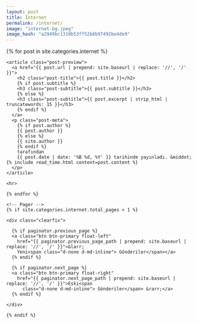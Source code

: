 ```yaml
---
layout: post
title: İnternet
permalink: /internet/
image: "internet-bg.jpeg"
image_hash: "a2949bc1310b53ff52b8b97492be4de9"
---
```


  <div class="container">
    {% for post in site.categories.internet %}

    <article class="post-preview">
      <a href="{{ post.url | prepend: site.baseurl | replace: '//', '/' }}">
        <h2 class="post-title">{{ post.title }}</h2>
        {% if post.subtitle %}
        <h3 class="post-subtitle">{{ post.subtitle }}</h3>
        {% else %}
        <h3 class="post-subtitle">{{ post.excerpt | strip_html | truncatewords: 15 }}</h3>
        {% endif %}
      </a>
      <p class="post-meta">
        {% if post.author %}
        {{ post.author }}
        {% else %}
        {{ site.author }}
        {% endif %}
        tarafından
        {{ post.date | date: '%B %d, %Y' }} tarihinde yayınladı. &middot; {% include read_time.html content=post.content %}
      </p>
    </article>

    <hr>

    {% endfor %}

    <!-- Pager -->
    {% if site.categories.internet.total_pages > 1 %}

    <div class="clearfix">

      {% if paginator.previous_page %}
      <a class="btn btn-primary float-left"
        href="{{ paginator.previous_page_path | prepend: site.baseurl | replace: '//', '/' }}">&larr;
        Yeni<span class="d-none d-md-inline"> Gönderiler</span></a>
      {% endif %}

      {% if paginator.next_page %}
      <a class="btn btn-primary float-right"
        href="{{ paginator.next_page_path | prepend: site.baseurl | replace: '//', '/' }}">Eski<span
          class="d-none d-md-inline"> Gönderiler</span> &rarr;</a>
      {% endif %}

    </div>

    {% endif %}
  </div>

